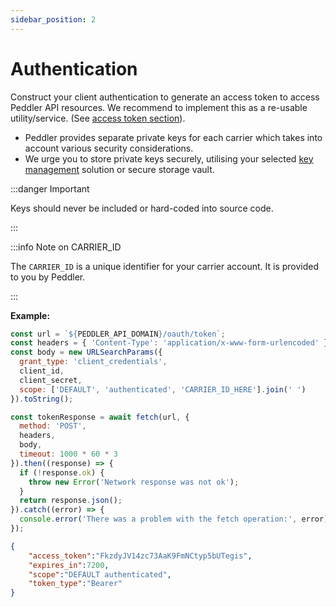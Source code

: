 ```yaml
---
sidebar_position: 2
---
```


# Authentication

Construct your client authentication to generate an access token to access Peddler API resources. 
We recommend to implement this as a re-usable utility/service. (See [access token section](/carrier-docs/Authentication/client-auth)).
<!-- - The claim and corresponding assertion is required on a per store-owner and thus, per store basis, i.e. you can only book deliveries for a respective store per assertion not for multiple stores.  -->
- Peddler provides separate private keys for each carrier which takes into account various security considerations.
- We urge you to store private keys securely, utilising your selected [key management](https://en.wikipedia.org/wiki/Key_management) solution or secure storage vault.

:::danger Important

Keys should never be included or hard-coded into source code.

:::

:::info Note on CARRIER_ID

The `CARRIER_ID` is a unique identifier for your carrier account. It is provided to you by Peddler.

:::

**Example:**
```js title="Request"
const url = `${PEDDLER_API_DOMAIN}/oauth/token`;
const headers = { 'Content-Type': 'application/x-www-form-urlencoded' };
const body = new URLSearchParams({
  grant_type: 'client_credentials',
  client_id,
  client_secret,
  scope: ['DEFAULT', 'authenticated', 'CARRIER_ID_HERE'].join(' ')
}).toString();

const tokenResponse = await fetch(url, {
  method: 'POST',
  headers,
  body,
  timeout: 1000 * 60 * 3
}).then((response) => {
  if (!response.ok) {
    throw new Error('Network response was not ok');
  }
  return response.json();
}).catch((error) => {
  console.error('There was a problem with the fetch operation:', error);
});    
```

```json title="Response"
{
    "access_token":"FkzdyJV14zc73AaK9FmNCtyp5bUTegis",
    "expires_in":7200,
    "scope":"DEFAULT authenticated",
    "token_type":"Bearer"
}
```